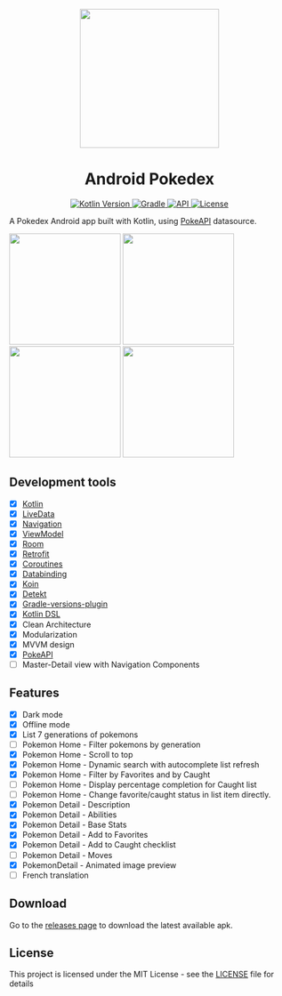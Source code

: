 <p align="center">
    <img src="https://user-images.githubusercontent.com/9741252/81717987-83b84000-947b-11ea-9ac9-5ad1d59adf7a.png" width="250" />
 </p>
 <h1 align="center">Android Pokedex</h1>

<p align="center">
  <a href="https://blog.jetbrains.com/kotlin/2020/03/kotlin-1-3-70-released/">
    <img src="https://img.shields.io/badge/kotlin-1.3.71-blue" alt="Kotlin Version">
  </a>
  <a href="https://docs.gradle.org/6.3/release-notes.html">
    <img src="https://img.shields.io/badge/gradle-6.3-blue" alt="Gradle">
  </a>
  <a href="https://android-arsenal.com/api?level=23">
    <img src="https://img.shields.io/badge/API-23%2B-blue" alt="API">
  </a>
  <a href="https://github.com/hivian/Android-Kotlin-Pokedex/edit/master/LICENSE.md">
    <img src="https://img.shields.io/badge/License-MIT-lightgrey" alt="License">
  </a>
</p>

A Pokedex Android app built with Kotlin, using [PokeAPI](https://pokeapi.co/) datasource.

<p align="left">
  <!--<img src="https://user-images.githubusercontent.com/9741252/80282910-5b5ae280-8714-11ea-9448-8bbfe7bc0435.png" width="200" />
  <img src="https://user-images.githubusercontent.com/9741252/80282918-6ada2b80-8714-11ea-8bdb-72964fafcf2e.png" width="200" />-->
    <img src="https://user-images.githubusercontent.com/9741252/82906602-ce4eb780-9f65-11ea-85f7-19830e149435.jpg" width="200" /> 
    <img src="https://user-images.githubusercontent.com/9741252/82922732-44f5b000-9f7a-11ea-90b3-543fa0dc435c.jpg" width="200" />
    <img src="https://user-images.githubusercontent.com/9741252/82922763-4f17ae80-9f7a-11ea-9c72-d698ef231042.jpg" width="200" /> 
    <img src="https://user-images.githubusercontent.com/9741252/82922785-58a11680-9f7a-11ea-8c7f-2b8dcfaf33af.jpg" width="200" /> 
</p>

## Development tools

- [x] [Kotlin](https://kotlinlang.org/)
- [x] [LiveData](https://developer.android.com/topic/libraries/architecture/livedata)
- [x] [Navigation](https://developer.android.com/topic/libraries/architecture/navigation)
- [x] [ViewModel](https://developer.android.com/topic/libraries/architecture/viewmodel)
- [x] [Room](https://developer.android.com/topic/libraries/architecture/room)
- [x] [Retrofit](https://square.github.io/retrofit/)
- [x] [Coroutines](https://developer.android.com/topic/libraries/architecture/coroutines)
- [x] [Databinding](https://developer.android.com/topic/libraries/data-binding)
- [x] [Koin](https://insert-koin.io/)
- [x] [Detekt](https://github.com/arturbosch/detekt)
- [x] [Gradle-versions-plugin](https://github.com/ben-manes/gradle-versions-plugin)
- [x] [Kotlin DSL](https://docs.gradle.org/current/userguide/kotlin_dsl.html)
- [x] Clean Architecture
- [x] Modularization
- [x] MVVM design
- [x] [PokeAPI](https://pokeapi.co/)
- [ ] Master-Detail view with Navigation Components

## Features

- [x] Dark mode
- [x] Offline mode
- [x] List 7 generations of pokemons
- [ ] Pokemon Home - Filter pokemons by generation
- [x] Pokemon Home - Scroll to top
- [x] Pokemon Home - Dynamic search with autocomplete list refresh
- [x] Pokemon Home - Filter by Favorites and by Caught
- [ ] Pokemon Home - Display percentage completion for Caught list
- [ ] Pokemon Home - Change favorite/caught status in list item directly.
- [x] Pokemon Detail - Description
- [x] Pokemon Detail - Abilities
- [x] Pokemon Detail - Base Stats
- [x] Pokemon Detail - Add to Favorites
- [x] Pokemon Detail - Add to Caught checklist
- [ ] Pokemon Detail - Moves
- [x] PokemonDetail - Animated image preview
- [ ] French translation

## Download

Go to the [releases page](https://github.com/hivian/Android-Kotlin-Pokedex/releases) to download the latest available apk.

## License

This project is licensed under the MIT License - see the [LICENSE](LICENSE.md) file for details
